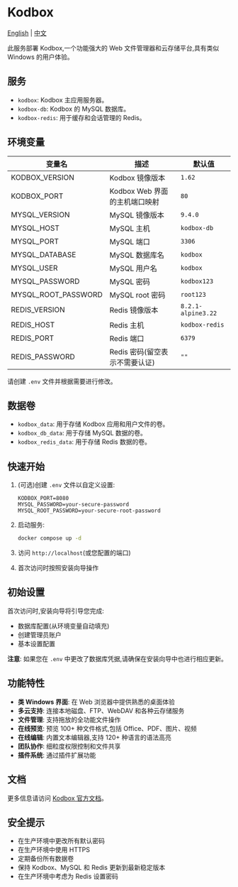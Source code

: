 # Kodbox

[English](./README.md) | [中文](./README.zh.md)

此服务部署 Kodbox,一个功能强大的 Web 文件管理器和云存储平台,具有类似 Windows 的用户体验。

## 服务

- `kodbox`: Kodbox 主应用服务器。
- `kodbox-db`: Kodbox 的 MySQL 数据库。
- `kodbox-redis`: 用于缓存和会话管理的 Redis。

## 环境变量

| 变量名              | 描述                           | 默认值             |
| ------------------- | ------------------------------ | ------------------ |
| KODBOX_VERSION      | Kodbox 镜像版本                | `1.62`             |
| KODBOX_PORT         | Kodbox Web 界面的主机端口映射  | `80`               |
| MYSQL_VERSION       | MySQL 镜像版本                 | `9.4.0`            |
| MYSQL_HOST          | MySQL 主机                     | `kodbox-db`        |
| MYSQL_PORT          | MySQL 端口                     | `3306`             |
| MYSQL_DATABASE      | MySQL 数据库名                 | `kodbox`           |
| MYSQL_USER          | MySQL 用户名                   | `kodbox`           |
| MYSQL_PASSWORD      | MySQL 密码                     | `kodbox123`        |
| MYSQL_ROOT_PASSWORD | MySQL root 密码                | `root123`          |
| REDIS_VERSION       | Redis 镜像版本                 | `8.2.1-alpine3.22` |
| REDIS_HOST          | Redis 主机                     | `kodbox-redis`     |
| REDIS_PORT          | Redis 端口                     | `6379`             |
| REDIS_PASSWORD      | Redis 密码(留空表示不需要认证) | `""`               |

请创建 `.env` 文件并根据需要进行修改。

## 数据卷

- `kodbox_data`: 用于存储 Kodbox 应用和用户文件的卷。
- `kodbox_db_data`: 用于存储 MySQL 数据的卷。
- `kodbox_redis_data`: 用于存储 Redis 数据的卷。

## 快速开始

1. (可选)创建 `.env` 文件以自定义设置:

   ```env
   KODBOX_PORT=8080
   MYSQL_PASSWORD=your-secure-password
   MYSQL_ROOT_PASSWORD=your-secure-root-password
   ```

2. 启动服务:

   ```bash
   docker compose up -d
   ```

3. 访问 `http://localhost`(或您配置的端口)

4. 首次访问时按照安装向导操作

## 初始设置

首次访问时,安装向导将引导您完成:
- 数据库配置(从环境变量自动填充)
- 创建管理员账户
- 基本设置配置

**注意**: 如果您在 `.env` 中更改了数据库凭据,请确保在安装向导中也进行相应更新。

## 功能特性

- **类 Windows 界面**: 在 Web 浏览器中提供熟悉的桌面体验
- **多云支持**: 连接本地磁盘、FTP、WebDAV 和各种云存储服务
- **文件管理**: 支持拖放的全功能文件操作
- **在线预览**: 预览 100+ 种文件格式,包括 Office、PDF、图片、视频
- **在线编辑**: 内置文本编辑器,支持 120+ 种语言的语法高亮
- **团队协作**: 细粒度权限控制和文件共享
- **插件系统**: 通过插件扩展功能

## 文档

更多信息请访问 [Kodbox 官方文档](https://doc.kodcloud.com/)。

## 安全提示

- 在生产环境中更改所有默认密码
- 在生产环境中使用 HTTPS
- 定期备份所有数据卷
- 保持 Kodbox、MySQL 和 Redis 更新到最新稳定版本
- 在生产环境中考虑为 Redis 设置密码
